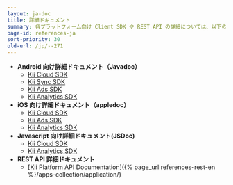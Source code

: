 ```yaml
---
layout: ja-doc
title: 詳細ドキュメント
summary: 各プラットフォーム向け Client SDK や REST API の詳細については、以下のドキュメントを参照してください。
page-id: references-ja
sort-priority: 30
old-url: /jp/--271
---
```

* **Android 向け詳細ドキュメント（Javadoc）**
  * [Kii Cloud SDK](http://static.kii.com/devportal/docs/storage/)
  * [Kii Sync SDK](http://static.kii.com/devportal/docs/sync/)
  * [Kii Ads SDK](http://static.kii.com/devportal/docs/ads/)
  * [Kii Analytics SDK](http://static.kii.com/devportal/docs/analytics/)
* **iOS 向け詳細ドキュメント（appledoc）**
  * [Kii Cloud SDK](http://static.kii.com/devportal/docs/ios_cloud/)
  * [Kii Ads SDK](http://static.kii.com/devportal/docs/ios_ads/)
  * [Kii Analytics SDK](http://static.kii.com/devportal/docs/ios_analytics/)
* **Javascript 向け詳細ドキュメント(JSDoc)**
  * [Kii Cloud SDK](http://static.kii.com/devportal/docs/js/)
  * [Kii Analytics SDK](http://static.kii.com/devportal/docs/js_analytics/)
* **REST API 詳細ドキュメント**
  * [Kii Platform API Documentation]({% page_url references-rest-en %}/apps-collection/application/)
